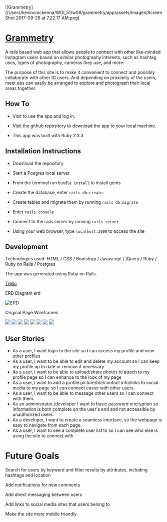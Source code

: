 ![Grammetry](/Users/kevincmckenna/WDI_51/w06/grammetry/app/assets/images/Screen Shot 2017-09-29 at 7.22.17 AM.png)

# [Grammetry](https://damp-beach-86915.herokuapp.com/) 

A rails based web app that allows people to connect with other like-minded Instagram users based on similar photography interests, such as hashtag uses, types of photography, cameras they use, and more.

The purpose of this site is to make it convenient to connect and possibly collaborate with other IG users. And depending on proximity of the users, meet ups can easily be arranged to explore and photograph their local areas together.

## How To

- Visit  to use the app and log in.

- Visit the github repository to download the app to your local machine.

- This app was built with Ruby 2.3.3.

## Installation Instructions

- Download the repository

- Start a Posgres local server.

- From the terminal run `bundle install` to install gems

- Create the database, enter `rails db:create.`

- Create tables and migrate them by running `rails db:migrate`

- Enter `rails console`

- Connect to the rails server by running `rails server`

- Using your web browser, type `localhost:3000` to access the site

## Development

Technologies used: HTML / CSS / Bootstrap / Javascript / jQuery / Ruby / Ruby on Rails / Postgres

The app was generated using Ruby on Rails.

[Trello](https://trello.com/b/O03MG1Wz/wdi-project-two-crud-app-grammetry)

ERD Diagram erd

![ERD](/Users/kevincmckenna/Desktop/erd_diagram_grammetry.png)

Original Page Wireframes

![](/Users/kevincmckenna/Downloads/IMG_20170924_220844999.jpg)
![](/Users/kevincmckenna/Downloads/IMG_20170924_220840618.jpg)
![](/Users/kevincmckenna/Downloads/IMG_20170924_220830533.jpg)
![](/Users/kevincmckenna/Downloads/IMG_20170924_220939999.jpg)
![](/Users/kevincmckenna/Downloads/IMG_20170924_220933322.jpg)
![](/Users/kevincmckenna/Downloads/IMG_20170924_220924592.jpg)
![](/Users/kevincmckenna/Downloads/IMG_20170924_220919014.jpg)
![](/Users/kevincmckenna/Downloads/IMG_20170924_220907648.jpg)


## User Stories

- As a user, I want login to the site so I can access my profile and view other profiles
- As a user, I want to be able to edit and delete my account so I can keep my profile up to date or remove if necessary
- As a user, I want to be able to upload/share photos to attach to my profile page so I can enhance to the look of my page
- As a user, I want to add a profile picture/bio/contact info/links to social media to my page so I can connect easier with other users.
- As a user, I want to be able to message other users so I can connect with them.
- As an administrator,/developer I want to basic password encryption so information is both complete on the user's end and not accessible by unauthorized users.
- As a developer, I want to create a seamless interface, so the webpage is easy to navigate from each page.
- As a user, I want to see a complete user list to so I can see who else is using the site to connect with

# Future Goals

Search for users by keyword and filter results by attributes, including hashtags and location

Add notifications for new comments

Add direct messaging between users

Add links to social media sites that users belong to

Make the site more mobile friendly





